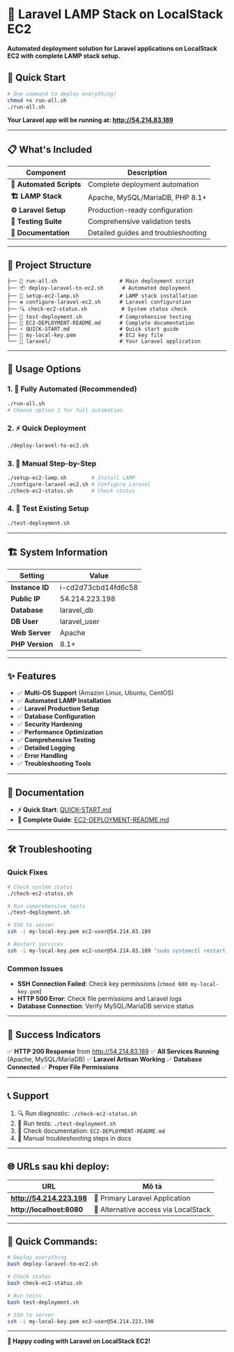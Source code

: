 # 🚀 Laravel LAMP Stack on LocalStack EC2

**Automated deployment solution for Laravel applications on LocalStack EC2 with complete LAMP stack setup.**

## 🎯 Quick Start

```bash
# One command to deploy everything!
chmod +x run-all.sh
./run-all.sh
```

**Your Laravel app will be running at: http://54.214.83.189**

---

## 📋 What's Included

| Component | Description |
|-----------|-------------|
| **🔧 Automated Scripts** | Complete deployment automation |
| **🏗️ LAMP Stack** | Apache, MySQL/MariaDB, PHP 8.1+ |
| **⚙️ Laravel Setup** | Production-ready configuration |
| **🧪 Testing Suite** | Comprehensive validation tests |
| **📖 Documentation** | Detailed guides and troubleshooting |

---

## 📁 Project Structure

```
├── 🚀 run-all.sh                    # Main deployment script
├── 📦 deploy-laravel-to-ec2.sh      # Automated deployment
├── 🔧 setup-ec2-lamp.sh             # LAMP stack installation
├── ⚙️ configure-laravel-ec2.sh      # Laravel configuration
├── 🔍 check-ec2-status.sh           # System status check
├── 🧪 test-deployment.sh            # Comprehensive testing
├── 📖 EC2-DEPLOYMENT-README.md      # Complete documentation
├── ⚡ QUICK-START.md                # Quick start guide
├── 🔑 my-local-key.pem              # EC2 key file
└── 📁 laravel/                      # Your Laravel application
```

---

## 🎯 Usage Options

### 1. 🚀 Fully Automated (Recommended)
```bash
./run-all.sh
# Choose option 1 for full automation
```

### 2. ⚡ Quick Deployment
```bash
./deploy-laravel-to-ec2.sh
```

### 3. 🔧 Manual Step-by-Step
```bash
./setup-ec2-lamp.sh        # Install LAMP
./configure-laravel-ec2.sh # Configure Laravel
./check-ec2-status.sh      # Check status
```

### 4. 🧪 Test Existing Setup
```bash
./test-deployment.sh
```

---

## 🏗️ System Information

| Setting | Value |
|---------|-------|
| **Instance ID** | i-cd2d73cbd14fd6c58 |
| **Public IP** | 54.214.223.198 |
| **Database** | laravel_db |
| **DB User** | laravel_user |
| **Web Server** | Apache |
| **PHP Version** | 8.1+ |

---

## ✨ Features

- ✅ **Multi-OS Support** (Amazon Linux, Ubuntu, CentOS)
- ✅ **Automated LAMP Installation**
- ✅ **Laravel Production Setup**
- ✅ **Database Configuration**
- ✅ **Security Hardening**
- ✅ **Performance Optimization**
- ✅ **Comprehensive Testing**
- ✅ **Detailed Logging**
- ✅ **Error Handling**
- ✅ **Troubleshooting Tools**

---

## 📖 Documentation

- **⚡ Quick Start**: [QUICK-START.md](QUICK-START.md)
- **📖 Complete Guide**: [EC2-DEPLOYMENT-README.md](EC2-DEPLOYMENT-README.md)

---

## 🛠️ Troubleshooting

### Quick Fixes
```bash
# Check system status
./check-ec2-status.sh

# Run comprehensive tests
./test-deployment.sh

# SSH to server
ssh -i my-local-key.pem ec2-user@54.214.83.189

# Restart services
ssh -i my-local-key.pem ec2-user@54.214.83.189 "sudo systemctl restart httpd mariadb"
```

### Common Issues
- **SSH Connection Failed**: Check key permissions (`chmod 600 my-local-key.pem`)
- **HTTP 500 Error**: Check file permissions and Laravel logs
- **Database Connection**: Verify MySQL/MariaDB service status

---

## 🎉 Success Indicators

✅ **HTTP 200 Response** from http://54.214.83.189
✅ **All Services Running** (Apache, MySQL/MariaDB)
✅ **Laravel Artisan Working**
✅ **Database Connected**
✅ **Proper File Permissions**

---

## 📞 Support

1. 🔍 Run diagnostic: `./check-ec2-status.sh`
2. 🧪 Run tests: `./test-deployment.sh`
3. 📖 Check documentation: `EC2-DEPLOYMENT-README.md`
4. 🔧 Manual troubleshooting steps in docs

---

## 🌐 **URLs sau khi deploy:**

| URL | Mô tả |
|-----|-------|
| **http://54.214.223.198** | 🎯 Primary Laravel Application |
| **http://localhost:8080** | 🔄 Alternative access via LocalStack |

---

## 🎯 **Quick Commands:**

```bash
# Deploy everything
bash deploy-laravel-to-ec2.sh

# Check status
bash check-ec2-status.sh

# Run tests
bash test-deployment.sh

# SSH to server
ssh -i my-local-key.pem ec2-user@54.214.223.198
```

---

**🚀 Happy coding with Laravel on LocalStack EC2!**